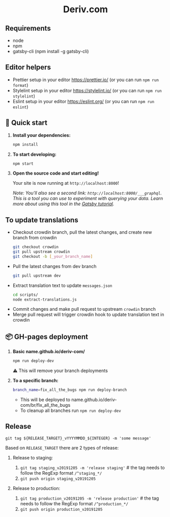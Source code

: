 <h1 align="center">
  Deriv.com
</h1>


## Requirements

-   node
-   npm
-   gatsby-cli (npm install -g gatsby-cli)

## Editor helpers

-   Prettier setup in your editor https://prettier.io/ (or you can run `npm run format`)
-   Stylelint setup in your editor https://stylelint.io/ (or you can run `npm run stylelint`)
-   Eslint setup in your editor https://eslint.org/ (or you can run `npm run eslint`)

## 🚀 Quick start

1.  **Install your dependencies:**

    ```sh
    npm install
    ```

2.  **To start developing:**

    ```sh
    npm start
    ```

3.  **Open the source code and start editing!**

    Your site is now running at `http://localhost:8000`!

    _Note: You'll also see a second link: _`http://localhost:8000/___graphql`_. This is a tool you can use to experiment with querying your data. Learn more about using this tool in the [Gatsby tutorial](https://www.gatsbyjs.org/tutorial/part-five/#introducing-graphiql)._

## To update translations

-   Checkout crowdin branch, pull the latest changes, and create new branch from crowdin
    ```sh
    git checkout crowdin
    git pull upstream crowdin
    git checkout -b [_your_branch_name]
    ```
-   Pull the latest changes from dev branch
    ```sh
    git pull upstream dev
    ```
-   Extract translation text to update `messages.json`
    ```sh
    cd scripts/
    node extract-translations.js
    ```
-   Commit changes and make pull request to upstream `crowdin` branch
-   Merge pull request will trigger crowdin hook to update translation text in crowdin

## 📦 GH-pages deployment

1. **Basic name.github.io/deriv-com/**

    ```sh
    npm run deploy-dev
    ```

    ⚠️ This will remove your branch deployments

2. **To a specific branch:**

    ```sh
    branch_name=fix_all_the_bugs npm run deploy-branch
    ```

    - This will be deployed to name.github.io/deriv-com/br/fix_all_the_bugs
    - To cleanup all branches run `npm run deploy-dev`

## Release

`git tag ${RELEASE_TARGET}_vYYYYMMDD_${INTEGER} -m 'some message'`

Based on `RELEASE_TARGET` there are 2 types of release:

1. Release to staging:

    1. `git tag staging_v20191205 -m 'release staging'` # the tag needs to follow the RegExp format `/^staging_*/`
    2. `git push origin staging_v20191205`

2. Release to production:
    1. `git tag production_v20191205 -m 'release production'` # the tag needs to follow the RegExp format `/^production_*/`
    2. `git push origin production_v20191205`
